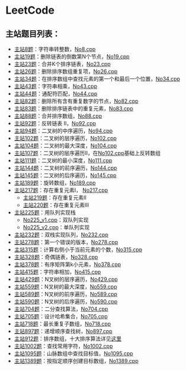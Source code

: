 # LeetCode
## 主站题目列表：
- [主站8题](https://leetcode-cn.com/problems/string-to-integer-atoi/)：字符串转整数，[No8.cpp](https://github.com/Vae1997/Review-Coding/blob/master/Coding/leetcode/No.8.cpp)
- [主站19题](https://leetcode-cn.com/problems/remove-nth-node-from-end-of-list/)：删除链表的倒数第N个节点，[No19.cpp](https://github.com/Vae1997/Review-Coding/blob/master/Coding/leetcode/No19.cpp)
- [主站23题](https://leetcode-cn.com/problems/merge-k-sorted-lists/)：合并K个排序链表，[No23.cpp](https://github.com/Vae1997/Review-Coding/blob/master/Coding/leetcode/No23.cpp)
- [主站26题](https://leetcode-cn.com/problems/remove-duplicates-from-sorted-array/)：删除排序数组重复项，[No26.cpp](https://github.com/Vae1997/Review-Coding/blob/master/Coding/leetcode/No26.cpp)
- [主站34题](https://leetcode-cn.com/problems/find-first-and-last-position-of-element-in-sorted-array/)：在排序数组中查找元素的第一个和最后一个位置，[No34.cpp](https://github.com/Vae1997/Review-Coding/blob/master/Coding/leetcode/No34.cpp)
- [主站43题](https://leetcode-cn.com/problems/multiply-strings/)：字符串相乘，[No43.cpp](https://github.com/Vae1997/Review-Coding/blob/master/Coding/leetcode/No43.cpp)
- [主站44题](https://leetcode-cn.com/problems/wildcard-matching/)：通配符匹配，[No44.cpp](https://github.com/Vae1997/Review-Coding/blob/master/Coding/leetcode/No44.cpp)
- [主站82题](https://leetcode-cn.com/problems/remove-duplicates-from-sorted-list-ii/)：删除所有含有重复数字的节点，[No82.cpp](https://github.com/Vae1997/Review-Coding/blob/master/Coding/leetcode/No82.cpp)
- [主站83题](https://leetcode-cn.com/problems/remove-duplicates-from-sorted-list/)：删除排序链表中的重复元素，[No83.cpp](https://github.com/Vae1997/Review-Coding/blob/master/Coding/leetcode/No83.cpp)
- [主站88题](https://leetcode-cn.com/problems/merge-sorted-array/)：合并排序数组，[No88.cpp](https://github.com/Vae1997/Review-Coding/blob/master/Coding/leetcode/No88.cpp)
- [主站92题](https://leetcode-cn.com/problems/reverse-linked-list-ii/)：反转链表 II，[No92.cpp](https://github.com/Vae1997/Review-Coding/blob/master/Coding/leetcode/No92.cpp)
- [主站94题](https://leetcode-cn.com/problems/binary-tree-inorder-traversal/)：二叉树的中序遍历，[No94.cpp](https://github.com/Vae1997/Review-Coding/blob/master/Coding/leetcode/No94.cpp)
- [主站102题](https://leetcode-cn.com/problems/binary-tree-level-order-traversal/)：二叉树的层序遍历，[No102.cpp](https://github.com/Vae1997/Review-Coding/blob/master/Coding/leetcode/No102.cpp)
- [主站104题](https://leetcode-cn.com/problems/maximum-depth-of-binary-tree/)：二叉树的最大深度，[No104.cpp](https://github.com/Vae1997/Review-Coding/blob/master/Coding/leetcode/No104.cpp)
- [主站107题](https://leetcode-cn.com/problems/binary-tree-level-order-traversal-ii/)：二叉树的层序遍历II，在[No102.cpp](https://github.com/Vae1997/Review-Coding/blob/master/Coding/leetcode/No102.cpp)基础上反转数组
- [主站111题](https://leetcode-cn.com/problems/minimum-depth-of-binary-tree/)：二叉树的最小深度，[No111.cpp](https://github.com/Vae1997/Review-Coding/blob/master/Coding/leetcode/No111.cpp)
- [主站144题](https://leetcode-cn.com/problems/binary-tree-preorder-traversal/)：二叉树的前序遍历，[No144.cpp](https://github.com/Vae1997/Review-Coding/blob/master/Coding/leetcode/No144.cpp)
- [主站145题](https://leetcode-cn.com/problems/binary-tree-postorder-traversal/)：二叉树的后序遍历，[No145.cpp](https://github.com/Vae1997/Review-Coding/blob/master/Coding/leetcode/No145.cpp)
- [主站189题](https://leetcode-cn.com/problems/rotate-array/)：旋转数组，[No189.cpp](https://github.com/Vae1997/Review-Coding/blob/master/Coding/leetcode/No189.cpp)
- [主站217题](https://leetcode-cn.com/problems/contains-duplicate)：存在重复元素I，
[No217.cpp](https://github.com/Vae1997/Review-Coding/blob/master/Coding/leetcode/No217.cpp)
  - [主站219题](https://leetcode-cn.com/problems/contains-duplicate-ii)：存在重复元素II
  - [主站220题](https://leetcode-cn.com/problems/contains-duplicate-iii)：存在重复元素III
- [主站225题](https://leetcode-cn.com/problems/implement-stack-using-queues/)：用队列实现栈
  - [No225_v1.cpp](https://github.com/Vae1997/Review-Coding/blob/master/Coding/leetcode/No225_v1.cpp)：双队列实现
  - [No225_v2.cpp](https://github.com/Vae1997/Review-Coding/blob/master/Coding/leetcode/No225_v2.cpp)：单队列实现
- [主站232题](https://leetcode-cn.com/problems/implement-queue-using-stacks/)：双栈实现队列，[No232.cpp](https://github.com/Vae1997/Review-Coding/blob/master/Coding/leetcode/No232.cpp)
- [主站278题](https://leetcode-cn.com/problems/first-bad-version/)：第一个错误的版本，[No278.cpp](https://github.com/Vae1997/Review-Coding/blob/master/Coding/leetcode/No278.cpp)
- [主站315题](https://leetcode-cn.com/problems/count-of-smaller-numbers-after-self/)：计算右侧小于当前元素的个数，[No315.cpp](https://github.com/Vae1997/Review-Coding/blob/master/Coding/leetcode/No315.cpp)
- [主站328题](https://leetcode-cn.com/problems/odd-even-linked-list/)：奇偶链表，[No328.cpp](https://github.com/Vae1997/Review-Coding/blob/master/Coding/leetcode/No328.cpp)
- [主站378题](有序矩阵中第K小的元素)：有序矩阵第k小元素，[No378.cpp](https://github.com/Vae1997/Review-Coding/blob/master/Coding/leetcode/No378.cpp)
- [主站415题](https://leetcode-cn.com/problems/add-strings/)：字符串相加，[No415.cpp](https://github.com/Vae1997/Review-Coding/blob/master/Coding/leetcode/No415.cpp)
- [主站429题](https://leetcode-cn.com/problems/n-ary-tree-level-order-traversal/)：N叉树的层序遍历，[No429.cpp](https://github.com/Vae1997/Review-Coding/blob/master/Coding/leetcode/No429.cpp)
- [主站559题](https://leetcode-cn.com/problems/maximum-depth-of-n-ary-tree/)：N叉树的最大深度，[No559.cpp](https://github.com/Vae1997/Review-Coding/blob/master/Coding/leetcode/No559.cpp)
- [主站589题](https://leetcode-cn.com/problems/n-ary-tree-preorder-traversal/)：N叉树的前序遍历，[No589.cpp](https://github.com/Vae1997/Review-Coding/blob/master/Coding/leetcode/No589.cpp)
- [主站590题](https://leetcode-cn.com/problems/n-ary-tree-postorder-traversal/submissions/)：N叉树的后序遍历，[No590.cpp](https://github.com/Vae1997/Review-Coding/blob/master/Coding/leetcode/No590.cpp)
- [主站704题](https://leetcode-cn.com/problems/binary-search/)：二分查找算法，[No704.cpp](https://github.com/Vae1997/Review-Coding/blob/master/Coding/leetcode/No704.cpp)
- [主站705题](https://leetcode-cn.com/problems/design-hashset/)：设计哈希集合，[No705.cpp](https://github.com/Vae1997/Review-Coding/blob/master/Coding/leetcode/No705.cpp)
- [主站718题](https://leetcode-cn.com/problems/maximum-length-of-repeated-subarray)：最长重复子数组，[No718.cpp](https://github.com/Vae1997/Review-Coding/blob/master/Coding/leetcode/No718.cpp)
- [主站897题](https://leetcode-cn.com/problems/increasing-order-search-tree/)：递增顺序查找树，[No897.cpp](https://github.com/Vae1997/Review-Coding/blob/master/Coding/leetcode/No897.cpp)
- [主站912题](https://leetcode-cn.com/problems/sort-an-array/)：排序数组，十大排序算法详见[这里](https://github.com/Vae1997/Review-Coding/tree/master/Review/%E6%95%B0%E6%8D%AE%E7%BB%93%E6%9E%84%E5%92%8C%E7%AE%97%E6%B3%95/%E6%8E%92%E5%BA%8F%E7%AE%97%E6%B3%95)
- [主站1002题](https://leetcode-cn.com/problems/find-common-characters/)：查找常用字符，[No1002.cpp](https://github.com/Vae1997/Review-Coding/blob/master/Coding/leetcode/No1002.cpp)
- [主站1095题](https://leetcode-cn.com/problems/find-in-mountain-array/)：山脉数组中查找目标值，[No1095.cpp](https://github.com/Vae1997/Review-Coding/blob/master/Coding/leetcode/No1095.cpp)
- [主站1389题](https://leetcode-cn.com/problems/create-target-array-in-the-given-order/)：按指定顺序创建目标数组，[No1389.cpp](https://github.com/Vae1997/Review-Coding/blob/master/Coding/leetcode/No1389.cpp)

